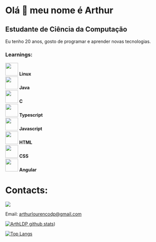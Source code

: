 Olá 👋 meu nome é Arthur
==========================

Estudante de Ciência da Computação
-----------------------------

Eu tenho 20 anos, gosto de programar e aprender novas tecnologias.

### Learnings:

<div>
  <div>
    <img style="height: 40px; width: 40px;" src="https://cdn.jsdelivr.net/gh/devicons/devicon@latest/icons/linux/linux-original.svg" />
    <b>Linux</b>
  </div>

  <div>
      <img style="height: 40px; width: 40px;" src="https://cdn.jsdelivr.net/gh/devicons/devicon@latest/icons/java/java-original-wordmark.svg"/>
      <b>Java</b>
  </div>

  <div>
      <img style="height: 40px; width: 40px;" src="https://cdn.jsdelivr.net/gh/devicons/devicon@latest/icons/c/c-original.svg"/>
      <b>C</b>
  </div>

  <div>
      <img style="height: 40px; width: 40px;" src="https://cdn.jsdelivr.net/gh/devicons/devicon@latest/icons/typescript/typescript-original.svg"/>
      <b>Typescript</b>
  </div>

  <div>
      <img style="height: 40px; width: 40px;" src="https://cdn.jsdelivr.net/gh/devicons/devicon@latest/icons/javascript/javascript-original.svg"/>
      <b>Javascript</b>
  </div>

  <div>
    <img style="height: 40px; width: 40px;" src="https://cdn.jsdelivr.net/gh/devicons/devicon@latest/icons/html5/html5-original-wordmark.svg"/>
    <b>HTML</b>
  </div>

  <div>
    <img style="height: 40px; width: 40px;" src="https://cdn.jsdelivr.net/gh/devicons/devicon@latest/icons/css3/css3-original-wordmark.svg"/>
    <b>CSS</b>
  </div>

  <div>
    <img style="height: 40px; width: 40px;" src="https://cdn.jsdelivr.net/gh/devicons/devicon@latest/icons/angular/angular-original.svg"/>
    <b>Angular</b>
  </div>
</div>

# Contacts:
<a href= "https://www.linkedin.com/in/arthur-pessoa-914406235/" target="_blank"><img src="https://img.shields.io/badge/-LinkedIn-%230077B5?style=for-the-badge&logo=linkedin&logoColor=white" target="_blank"></a>

Email: arthurlourencodp@gmail.com


[![ArthLDP github stats](https://github-readme-stats.vercel.app/api?username=ArthLDP&show_icons=true&title_color=fff&icon_color=37aaff&text_color=f8f8f2&bg_color=171c24&count_private=true)](https://github.com/ArthLDP))

[![Top Langs](https://github-readme-stats.vercel.app/api/top-langs/?username=ArthLDP&layout=compact&title_color=fff&text_color=f8f8f2&hide=java&bg_color=171c24)](https://github.com/ArthLDP)
